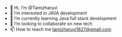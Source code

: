 - 👋 Hi, I’m @Tamizharuvi
- 👀 I’m interested in JAVA development
- 🌱 I’m currently learning Java full stack development
- 💞️ I’m looking to collaborate on new tech
- 📫 How to reach me tamizharuvi1827@gmail.com

<!---
Tamizharuvi/Tamizharuvi is a ✨ special ✨ repository because its `README.md` (this file) appears on your GitHub profile.
You can click the Preview link to take a look at your changes.
--->
